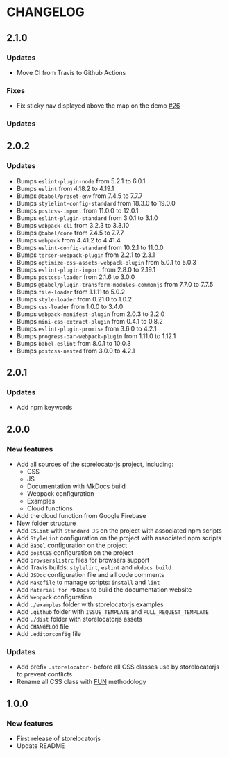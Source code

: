 # CHANGELOG

## 2.1.0

### Updates

* Move CI from Travis to Github Actions

### Fixes

* Fix sticky nav displayed above the map on the demo [#26](https://github.com/yoriiis/storelocatorjs/issues/26)

### Updates

## 2.0.2

### Updates

* Bumps `eslint-plugin-node` from 5.2.1 to 6.0.1
* Bumps `eslint` from 4.18.2 to 4.19.1
* Bumps `@babel/preset-env` from 7.4.5 to 7.7.7
* Bumps `stylelint-config-standard` from 18.3.0 to 19.0.0
* Bumps `postcss-import` from 11.0.0 to 12.0.1
* Bumps `eslint-plugin-standard` from 3.0.1 to 3.1.0
* Bumps `webpack-cli` from 3.2.3 to 3.3.10
* Bumps `@babel/core` from 7.4.5 to 7.7.7
* Bumps `webpack` from 4.41.2 to 4.41.4
* Bumps `eslint-config-standard` from 10.2.1 to 11.0.0
* Bumps `terser-webpack-plugin` from 2.2.1 to 2.3.1
* Bumps `optimize-css-assets-webpack-plugin` from 5.0.1 to 5.0.3
* Bumps `eslint-plugin-import` from 2.8.0 to 2.19.1
* Bumps `postcss-loader` from 2.1.6 to 3.0.0
* Bumps `@babel/plugin-transform-modules-commonjs` from 7.7.0 to 7.7.5
* Bumps `file-loader` from 1.1.11 to 5.0.2
* Bumps `style-loader` from 0.21.0 to 1.0.2
* Bumps `css-loader` from 1.0.0 to 3.4.0
* Bumps `webpack-manifest-plugin` from 2.0.3 to 2.2.0
* Bumps `mini-css-extract-plugin` from 0.4.1 to 0.8.2
* Bumps `eslint-plugin-promise` from 3.6.0 to 4.2.1
* Bumps `progress-bar-webpack-plugin` from 1.11.0 to 1.12.1
* Bumps `babel-eslint` from 8.0.1 to 10.0.3
* Bumps `postcss-nested` from 3.0.0 to 4.2.1

## 2.0.1

### Updates

* Add npm keywords

## 2.0.0

### New features

* Add all sources of the storelocatorjs project, including:
    * CSS
    * JS
    * Documentation with MkDocs build
    * Webpack configuration
    * Examples
    * Cloud functions
* Add the cloud function from Google Firebase
* New folder structure
* Add `ESLint` with `Standard JS` on the project with associated npm scripts
* Add `StyleLint` configuration on the project with associated npm scripts
* Add `Babel` configuration on the project
* Add `postCSS` configuration on the project
* Add `browserslistrc` files for browsers support
* Add Travis builds: `stylelint`, `eslint` and `mkdocs build`
* Add `JSDoc` configuration file and all code comments
* Add `Makefile` to manage scripts: `install` and `lint`
* Add `Material for MkDocs` to build the documentation website
* Add `Webpack` configuration
* Add `./examples` folder with storelocatorjs examples
* Add `.github` folder with `ISSUE_TEMPLATE` and `PULL_REQUEST_TEMPLATE`
* Add `./dist` folder with storelocatorjs assets
* Add `CHANGELOG` file
* Add `.editorconfig` file

### Updates

* Add prefix `.storelocator-` before all CSS classes use by storelocatorjs to prevent conflicts
* Rename all CSS class with [FUN](https://benfrain.com/enduring-css-writing-style-sheets-rapidly-changing-long-lived-projects/#h-H2_5) methodology

## 1.0.0

### New features

* First release of storelocatorjs
* Update README
